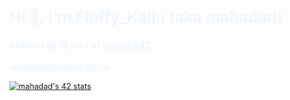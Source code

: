 <h1 style="color:#f0f6fc" >Hi &#128075;, I'm Fluffy_Kaiju (aka mahadad)</h1>
<h3 style="color:#f0f6fc" >Student @ <a style="color:#f0f6fc" href="https://www.s19.be/">19</a> part of <a style="color:#f0f6fc" href="https://www.42.fr/42-network/">network42</a></h3>
<h4 ><a style="color:#f0f6fc" href="mailto:mahadad@student.s19.be">mahadad@student.s19.be</a></h4>
<a  href="https://github.com/JaeSeoKim/badge42">
   <img  src="https://badge42.coday.fr/api/v2/cls6iwi7j951601p44jhkel0u/stats?cursusId=21&coalitionId=54" alt="mahadad's 42 stats" />
</a>
